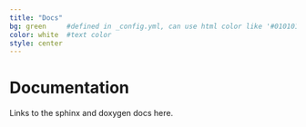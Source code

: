 ```yaml
---
title: "Docs"
bg: green     #defined in _config.yml, can use html color like '#010101'
color: white  #text color
style: center
---
```


# Documentation

Links to the sphinx and doxygen docs here.
